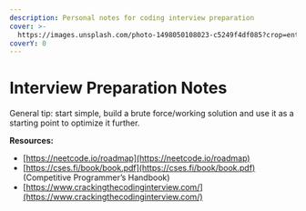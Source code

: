 ```yaml
---
description: Personal notes for coding interview preparation
cover: >-
  https://images.unsplash.com/photo-1498050108023-c5249f4df085?crop=entropy&cs=srgb&fm=jpg&ixid=M3wxOTcwMjR8MHwxfHNlYXJjaHwzfHxjb2Rpbmd8ZW58MHx8fHwxNzA5NzYzMjQyfDA&ixlib=rb-4.0.3&q=85
coverY: 0
---
```


# Interview Preparation Notes

General tip: start simple, build a brute force/working solution and use it as a starting point to optimize it further.

**Resources:**

* [https://neetcode.io/roadmap](https://neetcode.io/roadmap)
* [https://cses.fi/book/book.pdf](https://cses.fi/book/book.pdf) (Competitive Programmer’s Handbook)
* [https://www.crackingthecodinginterview.com/](https://www.crackingthecodinginterview.com/)
